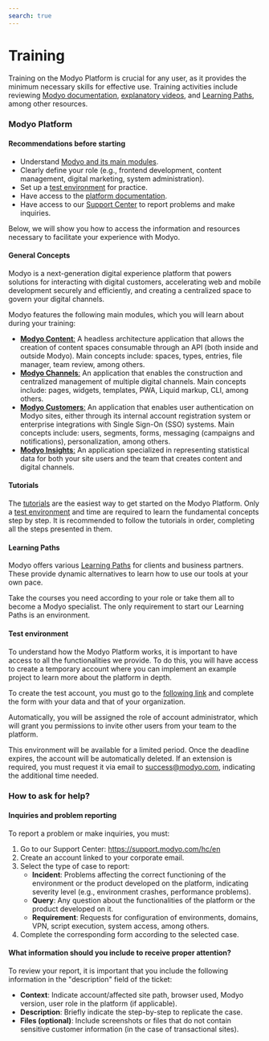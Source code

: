 ```yaml
---
search: true
---
```


# Training

Training on the Modyo Platform is crucial for any user, as it provides the minimum necessary skills for effective use. Training activities include reviewing [Modyo documentation](/en/platform), [explanatory videos](https://www.youtube.com/channel/UCfss-k1zmkszMoNKzYRoGew), and [Learning Paths](https://help.modyo.com/es/articles/6928873-como-aprender-a-usar-modyo), among other resources.

### Modyo Platform

#### Recommendations before starting
- Understand [Modyo and its main modules](https://www.modyo.com/platform).
- Clearly define your role (e.g., frontend development, content management, digital marketing, system administration).
- Set up a [test environment](https://platform.modyo.cloud/try) for practice.
- Have access to the [platform documentation](/en/platform/core).
- Have access to our [Support Center](https://support.modyo.com/hc/es) to report problems and make inquiries.

Below, we will show you how to access the information and resources necessary to facilitate your experience with Modyo.

#### General Concepts
Modyo is a next-generation digital experience platform that powers solutions for interacting with digital customers, accelerating web and mobile development securely and efficiently, and creating a centralized space to govern your digital channels.

Modyo features the following main modules, which you will learn about during your training:
- [**Modyo Content**:](/en/platform/content) A headless architecture application that allows the creation of content spaces consumable through an API (both inside and outside Modyo). Main concepts include: spaces, types, entries, file manager, team review, among others.
- [**Modyo Channels**:](/en/platform/channels) An application that enables the construction and centralized management of multiple digital channels. Main concepts include: pages, widgets, templates, PWA, Liquid markup, CLI, among others.
- [**Modyo Customers**:](/en/platform/customers) An application that enables user authentication on Modyo sites, either through its internal account registration system or enterprise integrations with Single Sign-On (SSO) systems. Main concepts include: users, segments, forms, messaging (campaigns and notifications), personalization, among others.
- [**Modyo Insights**:](/en/platform/insights) An application specialized in representing statistical data for both your site users and the team that creates content and digital channels.

#### Tutorials
The [tutorials](https://help.modyo.com/es/collections/4032221-tutoriales) are the easiest way to get started on the Modyo Platform. Only a [test environment](/en/platform/training.html#test-environment) and time are required to learn the fundamental concepts step by step.
It is recommended to follow the tutorials in order, completing all the steps presented in them.

#### Learning Paths
Modyo offers various [Learning Paths](https://help.modyo.com/en/articles/6928873-learning-how-to-use-modyo) for clients and business partners. These provide dynamic alternatives to learn how to use our tools at your own pace.

Take the courses you need according to your role or take them all to become a Modyo specialist. The only requirement to start our Learning Paths is an environment.


#### Test environment
To understand how the Modyo Platform works, it is important to have access to all the functionalities we provide. To do this, you will have access to create a temporary account where you can implement an example project to learn more about the platform in depth.

To create the test account, you must go to the [following link](https://platform.modyo.cloud/try) and complete the form with your data and that of your organization.

Automatically, you will be assigned the role of account administrator, which will grant you permissions to invite other users from your team to the platform.

This environment will be available for a limited period. Once the deadline expires, the account will be automatically deleted. If an extension is required, you must request it via email to [success@modyo.com](mailto:success@modyo.com), indicating the additional time needed.

### How to ask for help?

#### Inquiries and problem reporting
To report a problem or make inquiries, you must:
1. Go to our Support Center: https://support.modyo.com/hc/en
2. Create an account linked to your corporate email.
3. Select the type of case to report:
    - **Incident**: Problems affecting the correct functioning of the environment or the product developed on the platform, indicating severity level (e.g., environment crashes, performance problems).
    - **Query**: Any question about the functionalities of the platform or the product developed on it.
    - **Requirement**: Requests for configuration of environments, domains, VPN, script execution, system access, among others.
4. Complete the corresponding form according to the selected case.

#### What information should you include to receive proper attention?
To review your report, it is important that you include the following information in the "description" field of the ticket:
- **Context**: Indicate account/affected site path, browser used, Modyo version, user role in the platform (if applicable).
- **Description**: Briefly indicate the step-by-step to replicate the case.
- **Files (optional)**: Include screenshots or files that do not contain sensitive customer information (in the case of transactional sites).